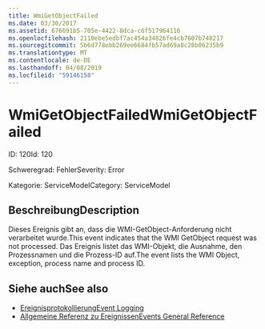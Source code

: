```yaml
---
title: WmiGetObjectFailed
ms.date: 03/30/2017
ms.assetid: 676691b5-705e-4422-8dca-c6f517964116
ms.openlocfilehash: 2110ebe5edbf7ac454a34826fe4cb7607b748217
ms.sourcegitcommit: 5b6d778ebb269ee6684fb57ad69a8c28b06235b9
ms.translationtype: MT
ms.contentlocale: de-DE
ms.lasthandoff: 04/08/2019
ms.locfileid: "59146158"
---
```

# <a name="wmigetobjectfailed"></a><span data-ttu-id="e02be-102">WmiGetObjectFailed</span><span class="sxs-lookup"><span data-stu-id="e02be-102">WmiGetObjectFailed</span></span>
<span data-ttu-id="e02be-103">ID: 120</span><span class="sxs-lookup"><span data-stu-id="e02be-103">Id: 120</span></span>  
  
 <span data-ttu-id="e02be-104">Schweregrad: Fehler</span><span class="sxs-lookup"><span data-stu-id="e02be-104">Severity: Error</span></span>  
  
 <span data-ttu-id="e02be-105">Kategorie: ServiceModel</span><span class="sxs-lookup"><span data-stu-id="e02be-105">Category: ServiceModel</span></span>  
  
## <a name="description"></a><span data-ttu-id="e02be-106">Beschreibung</span><span class="sxs-lookup"><span data-stu-id="e02be-106">Description</span></span>  
 <span data-ttu-id="e02be-107">Dieses Ereignis gibt an, dass die WMI-GetObject-Anforderung nicht verarbeitet wurde.</span><span class="sxs-lookup"><span data-stu-id="e02be-107">This event indicates that the WMI GetObject request was not processed.</span></span> <span data-ttu-id="e02be-108">Das Ereignis listet das WMI-Objekt, die Ausnahme, den Prozessnamen und die Prozess-ID auf.</span><span class="sxs-lookup"><span data-stu-id="e02be-108">The event lists the WMI Object, exception, process name and process ID.</span></span>  
  
## <a name="see-also"></a><span data-ttu-id="e02be-109">Siehe auch</span><span class="sxs-lookup"><span data-stu-id="e02be-109">See also</span></span>

- [<span data-ttu-id="e02be-110">Ereignisprotokollierung</span><span class="sxs-lookup"><span data-stu-id="e02be-110">Event Logging</span></span>](../../../../../docs/framework/wcf/diagnostics/event-logging/index.md)
- [<span data-ttu-id="e02be-111">Allgemeine Referenz zu Ereignissen</span><span class="sxs-lookup"><span data-stu-id="e02be-111">Events General Reference</span></span>](../../../../../docs/framework/wcf/diagnostics/event-logging/events-general-reference.md)
